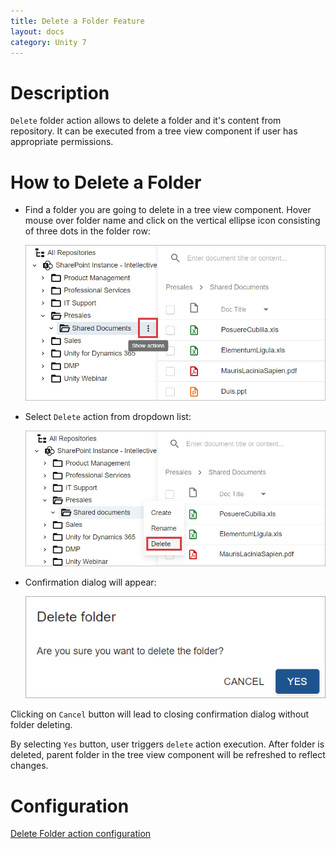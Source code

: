 ```yaml
---
title: Delete a Folder Feature
layout: docs
category: Unity 7
---
```

# Description

`Delete` folder action allows to delete a folder and it's content from repository. It can be executed from a tree view component if user has appropriate permissions. 

# How to Delete a Folder

- Find a folder you are going to delete in a tree view component. Hover mouse over folder name  and  click on the vertical ellipse icon consisting of three dots in the folder row:

  ![Folder actions button](./delete-folder/images/react-ui-image1.png)

- Select `Delete` action from dropdown list:

  ![Delete action menu](./delete-folder/images/react-ui-image2.png)

- Confirmation dialog will appear:

  ![Confirmation dialog](./delete-folder/images/react-ui-image3.png)

Clicking on `Cancel` button will lead to closing confirmation dialog without folder deleting.

By selecting `Yes` button, user triggers `delete` action execution. After folder is deleted, parent folder in the tree view component will be refreshed to reflect changes. 

# Configuration

[Delete Folder action configuration](../../configuration/actions/delete-folder.md)

